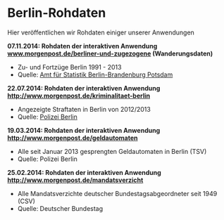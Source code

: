# Berlin-Rohdaten

Hier veröffentlichen wir Rohdaten einiger unserer Anwendungen

**07.11.2014: Rohdaten der interaktiven Anwendung www.morgenpost.de/berliner-und-zugezogene (Wanderungsdaten)**
* Zu- und Fortzüge Berlin 1991 - 2013
* Quelle: [Amt für Statistik Berlin-Brandenburg Potsdam](https://www.statistik-berlin-brandenburg.de/)

**22.07.2014: Rohdaten der interaktiven Anwendung http://www.morgenpost.de/kriminalitaet-berlin**
* Angezeigte Straftaten in Berlin von 2012/2013
* Quelle: [Polizei Berlin](http://www.berlin.de/polizei/_assets/verschiedenes/pks/kriminalitatsatlas_berlin_2013.pdf)

**19.03.2014: Rohdaten der interaktiven Anwendung http://www.morgenpost.de/geldautomaten**
* Alle seit Januar 2013 gesprengten Geldautomaten in Berlin (TSV)
* Quelle: Polizei Berlin

**25.02.2014: Rohdaten der interaktiven Anwendung http://www.morgenpost.de/mandatsverzicht**
* Alle Mandatsverzichte deutscher Bundestagsabgeordneter seit 1949 (CSV)
* Quelle: Deutscher Bundestag

